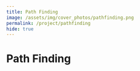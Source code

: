 ```yaml
---
title: Path Finding
image: /assets/img/cover_photos/pathfinding.png
permalink: /project/pathfinding
hide: true
---
```


# Path Finding